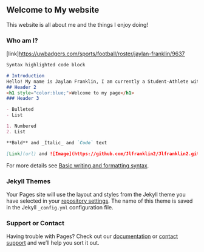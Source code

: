 ## Welcome to My website

This website is all about me and the things I enjoy doing!



### Who am I?

[link]https://uwbadgers.com/sports/football/roster/jaylan-franklin/9637

```markdown
Syntax highlighted code block

# Introduction
Hello! My name is Jaylan Franklin, I am currently a Student-Athlete with the University of the Wisconsin Badgers
## Header 2
<h1 style="color:blue;">Welcome to my page</h1> 
### Header 3

- Bulleted
- List

1. Numbered
2. List

**Bold** and _Italic_ and `Code` text

[Link](url) and ![Image](https://github.com/Jlfranklin2/Jlfranklin2.github.io/edit/main/docs/ECAF16D6-02B8-482E-A95C-3A4F47E6B837.JPG)
```

For more details see [Basic writing and formatting syntax](https://docs.github.com/en/github/writing-on-github/getting-started-with-writing-and-formatting-on-github/basic-writing-and-formatting-syntax).

### Jekyll Themes

Your Pages site will use the layout and styles from the Jekyll theme you have selected in your [repository settings](https://github.com/Jlfranklin2/jlfranklin2.github.io/settings/pages). The name of this theme is saved in the Jekyll `_config.yml` configuration file.

### Support or Contact

Having trouble with Pages? Check out our [documentation](https://docs.github.com/categories/github-pages-basics/) or [contact support](https://support.github.com/contact) and we’ll help you sort it out.
